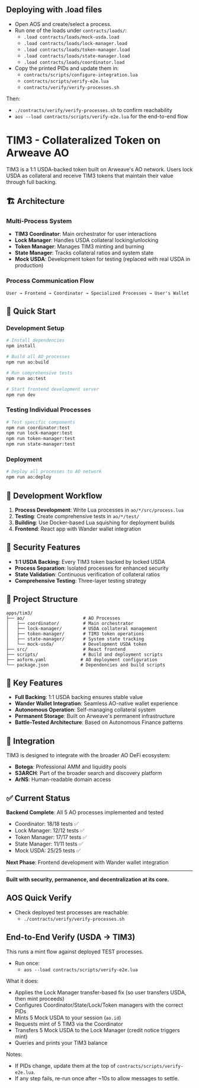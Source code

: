 
## Deploying with .load files

- Open AOS and create/select a process.
- Run one of the loads under `contracts/loads/`:
  - `.load contracts/loads/mock-usda.load`
  - `.load contracts/loads/lock-manager.load`
  - `.load contracts/loads/token-manager.load`
  - `.load contracts/loads/state-manager.load`
  - `.load contracts/loads/coordinator.load`
- Copy the printed PIDs and update them in:
  - `contracts/scripts/configure-integration.lua`
  - `contracts/scripts/verify-e2e.lua`
  - `contracts/verify/verify-processes.sh`

Then:
- `./contracts/verify/verify-processes.sh` to confirm reachability
- `aos --load contracts/scripts/verify-e2e.lua` for the end-to-end flow

# TIM3 - Collateralized Token on Arweave AO

TIM3 is a 1:1 USDA-backed token built on Arweave's AO network. Users lock USDA as collateral and receive TIM3 tokens that maintain their value through full backing.

## 🏗️ Architecture

### Multi-Process System
- **TIM3 Coordinator**: Main orchestrator for user interactions
- **Lock Manager**: Handles USDA collateral locking/unlocking
- **Token Manager**: Manages TIM3 minting and burning
- **State Manager**: Tracks collateral ratios and system state
- **Mock USDA**: Development token for testing (replaced with real USDA in production)

### Process Communication Flow
```
User → Frontend → Coordinator → Specialized Processes → User's Wallet
```

## 🚀 Quick Start

### Development Setup
```bash
# Install dependencies
npm install

# Build all AO processes
npm run ao:build

# Run comprehensive tests
npm run ao:test

# Start frontend development server
npm run dev
```

### Testing Individual Processes
```bash
# Test specific components
npm run coordinator:test
npm run lock-manager:test
npm run token-manager:test
npm run state-manager:test
```

### Deployment
```bash
# Deploy all processes to AO network
npm run ao:deploy
```

## 🔧 Development Workflow

1. **Process Development**: Write Lua processes in `ao/*/src/process.lua`
2. **Testing**: Create comprehensive tests in `ao/*/test/`
3. **Building**: Use Docker-based Lua squishing for deployment builds
4. **Frontend**: React app with Wander wallet integration

## 🔐 Security Features

- **1:1 USDA Backing**: Every TIM3 token backed by locked USDA
- **Process Separation**: Isolated processes for enhanced security
- **State Validation**: Continuous verification of collateral ratios
- **Comprehensive Testing**: Three-layer testing strategy

## 📁 Project Structure

```
apps/tim3/
├── ao/                      # AO Processes
│   ├── coordinator/         # Main orchestrator
│   ├── lock-manager/        # USDA collateral management
│   ├── token-manager/       # TIM3 token operations
│   ├── state-manager/       # System state tracking
│   └── mock-usda/           # Development USDA token
├── src/                     # React frontend
├── scripts/                 # Build and deployment scripts
├── aoform.yaml             # AO deployment configuration
└── package.json            # Dependencies and build scripts
```

## 🌟 Key Features

- **Full Backing**: 1:1 USDA backing ensures stable value
- **Wander Wallet Integration**: Seamless AO-native wallet experience  
- **Autonomous Operation**: Self-managing collateral system
- **Permanent Storage**: Built on Arweave's permanent infrastructure
- **Battle-Tested Architecture**: Based on Autonomous Finance patterns

## 🔗 Integration

TIM3 is designed to integrate with the broader AO DeFi ecosystem:
- **Botega**: Professional AMM and liquidity pools
- **S3ARCH**: Part of the broader search and discovery platform
- **ArNS**: Human-readable domain access

## ✅ Current Status

**Backend Complete**: All 5 AO processes implemented and tested
- Coordinator: 18/18 tests ✅
- Lock Manager: 12/12 tests ✅  
- Token Manager: 17/17 tests ✅
- State Manager: 11/11 tests ✅
- Mock USDA: 25/25 tests ✅

**Next Phase**: Frontend development with Wander wallet integration

---

**Built with security, permanence, and decentralization at its core.**

## AOS Quick Verify

- Check deployed test processes are reachable:
  - `./contracts/verify/verify-processes.sh`

## End-to-End Verify (USDA → TIM3)

This runs a mint flow against deployed TEST processes.

- Run once:
  - `aos --load contracts/scripts/verify-e2e.lua`

What it does:
- Applies the Lock Manager transfer-based fix (so user transfers USDA, then mint proceeds)
- Configures Coordinator/State/Lock/Token managers with the correct PIDs
- Mints 5 Mock USDA to your session (`ao.id`)
- Requests mint of 5 TIM3 via the Coordinator
- Transfers 5 Mock USDA to the Lock Manager (credit notice triggers mint)
- Queries and prints your TIM3 balance

Notes:
- If PIDs change, update them at the top of `contracts/scripts/verify-e2e.lua`.
- If any step fails, re-run once after ~10s to allow messages to settle.
